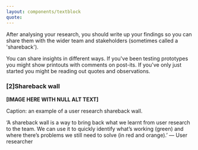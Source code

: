 ```yaml
---
layout: components/textblock
quote:
---
```


After analysing your research, you should write up your findings so you can share them with the wider team and stakeholders (sometimes called a 'shareback').

You can share insights in different ways. If you've been testing prototypes you might show printouts with comments on post-its. If you've only just started you might be reading out quotes and observations.

### [2]Shareback wall

**[IMAGE HERE WITH NULL ALT TEXT]**

Caption: an example of a user research shareback wall.

‘A shareback wall is a way to bring back what we learnt from user research to the team. We can use it to quickly identify what’s working (green) and where there’s problems we still need to solve (in red and orange).’ — User researcher
